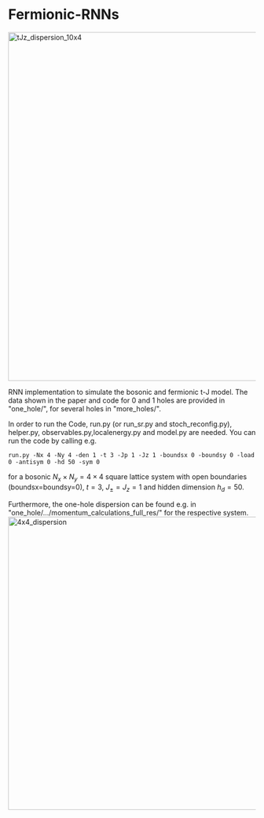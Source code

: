 # Fermionic-RNNs
<img width="708" alt="tJz_dispersion_10x4" src="https://github.com/HannahLange/Fermionic-RNNs/assets/82364625/bd651b1c-9d67-4c25-916c-dfe8a8f78bc3">

RNN implementation to simulate the bosonic and fermionic t-J model. The data shown in the paper and code for 0 and 1 holes are provided in "one_hole/", for several holes in "more_holes/".

In order to run the Code, run.py (or run_sr.py and stoch_reconfig.py), helper.py, observables.py,localenergy.py and model.py are needed. You can run the code by calling e.g.

`run.py -Nx 4 -Ny 4 -den 1 -t 3 -Jp 1 -Jz 1 -boundsx 0 -boundsy 0 -load 0 -antisym 0 -hd 50 -sym 0`

for a bosonic $N_x\times N_y=4\times 4$ square lattice system with open boundaries (boundsx=boundsy=0), $t=3$, $J_\pm=J_z=1$ and hidden dimension $h_d=50$. 

Furthermore, the one-hole dispersion can be found e.g. in "one_hole/.../momentum_calculations_full_res/" for the respective system.
<img width="595" alt="4x4_dispersion" src="https://github.com/HannahLange/Fermionic-RNNs/assets/82364625/360c41ce-a3c9-458a-98df-66eb6bd2e3ef">
